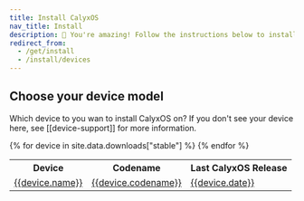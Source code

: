 ```yaml
---
title: Install CalyxOS
nav_title: Install
description: 🥳 You're amazing! Follow the instructions below to install CalyxOS!
redirect_from:
  - /get/install
  - /install/devices
---
```


## Choose your device model

Which device to you wan to install CalyxOS on? If you don't see your device here, see [[device-support]] for more information.

<table class="table table-striped download">
<tr>
<th>Device</th>
<th>Codename</th>
<th>Last CalyxOS Release</th>
</tr>
{% for device in site.data.downloads["stable"] %}
<tr>
<td><a href="./devices/{{device.codename}}">{{device.name}}</a></td>
<td><a href="./devices/{{device.codename}}">{{device.codename}}</a></td>
<td><a href="./devices/{{device.codename}}">{{device.date}}</a></td>
</tr>
{% endfor %}
</table>
